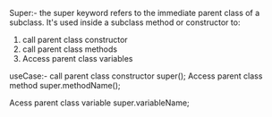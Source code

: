 Super:- the super keyword refers to the immediate parent class of a subclass. It's used inside a subclass method or constructor to:
1. call parent class constructor
2. call parent class methods
3. Access parent class variables

useCase:-
 call parent class constructor super();
 Access parent class method super.methodName();

 Acess parent class variable super.variableName;
  

